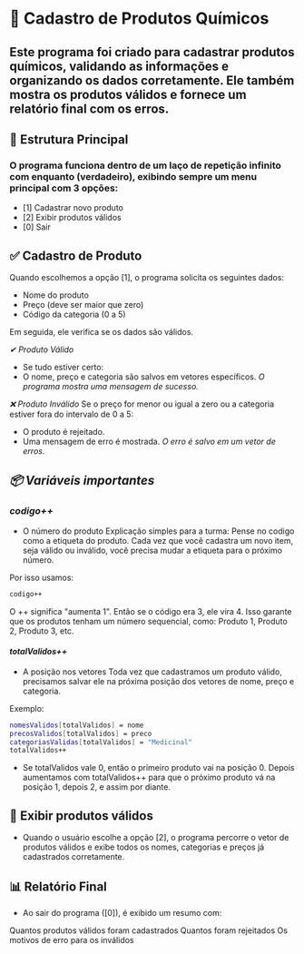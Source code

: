 # 🧪 Cadastro de Produtos Químicos 
## Este programa foi criado para cadastrar produtos químicos, validando as informações e organizando os dados corretamente. Ele também mostra os produtos válidos e fornece um relatório final com os erros.

## 🔁 Estrutura Principal
### O programa funciona dentro de um laço de repetição infinito com enquanto (verdadeiro), exibindo sempre um menu principal com 3 opções:
- [1] Cadastrar novo produto
- [2] Exibir produtos válidos
- [0] Sair

## ✅ Cadastro de Produto
Quando escolhemos a opção [1], o programa solicita os seguintes dados:
- Nome do produto
- Preço (deve ser maior que zero)
- Código da categoria (0 a 5)

Em seguida, ele verifica se os dados são válidos.

*✔ Produto Válido*
- Se tudo estiver certo:
- O nome, preço e categoria são salvos em vetores específicos.
*O programa mostra uma mensagem de sucesso.*

*❌ Produto Inválido*
Se o preço for menor ou igual a zero ou a categoria estiver fora do intervalo de 0 a 5:

- O produto é rejeitado.
- Uma mensagem de erro é mostrada.
*O erro é salvo em um vetor de erros.*

## *📦 Variáveis importantes*
### *codigo++* 
- O número do produto
Explicação simples para a turma:
Pense no codigo como a etiqueta do produto. Cada vez que você cadastra um novo item, seja válido ou inválido, você precisa mudar a etiqueta para o próximo número.

Por isso usamos:

```bash
codigo++
```
O ++ significa "aumenta 1". Então se o código era 3, ele vira 4. Isso garante que os produtos tenham um número sequencial, como: Produto 1, Produto 2, Produto 3, etc.

#### *totalValidos++*
- A posição nos vetores
Toda vez que cadastramos um produto válido, precisamos salvar ele na próxima posição dos vetores de nome, preço e categoria.

Exemplo:

```bash
nomesValidos[totalValidos] = nome
precosValidos[totalValidos] = preco
categoriasValidas[totalValidos] = "Medicinal"
totalValidos++
```
- Se totalValidos vale 0, então o primeiro produto vai na posição 0. Depois aumentamos com totalValidos++ para que o próximo produto vá na posição 1, depois 2, e assim por diante.

## 🧾 Exibir produtos válidos
- Quando o usuário escolhe a opção [2], o programa percorre o vetor de produtos válidos e exibe todos os nomes, categorias e preços já cadastrados corretamente.

## 📊 Relatório Final
- Ao sair do programa ([0]), é exibido um resumo com:

Quantos produtos válidos foram cadastrados
Quantos foram rejeitados
Os motivos de erro para os inválidos